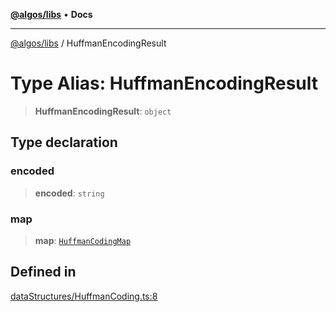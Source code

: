 [**@algos/libs**](../README.md) • **Docs**

***

[@algos/libs](../globals.md) / HuffmanEncodingResult

# Type Alias: HuffmanEncodingResult

> **HuffmanEncodingResult**: `object`

## Type declaration

### encoded

> **encoded**: `string`

### map

> **map**: [`HuffmanCodingMap`](HuffmanCodingMap.md)

## Defined in

[dataStructures/HuffmanCoding.ts:8](https://bitbucket.org/vladbasin/algos/src/5a7ff036d2baf511556b0e58f1b60a1888b2ff2f/libs/algos/src/lib/dataStructures/HuffmanCoding.ts#lines-8)
